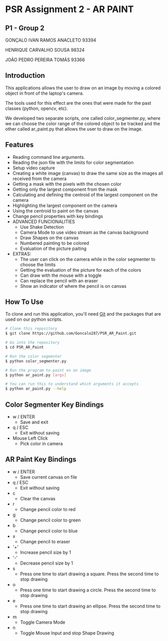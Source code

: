 # PSR Assignment 2 - AR PAINT
## P1 - Group 2
GONÇALO IVAN RAMOS ANACLETO 93394

HENRIQUE CARVALHO SOUSA 98324

JOÃO PEDRO PEREIRA TOMÁS 93366

## Introduction
This applications allows the user to draw on an image by moving a colored object in front of the laptop's camera.

The tools used for this effect are the ones that were made for the past classes (python, opencv, etc).

We developed two separate scripts, one called color_segmenter.py, where we can choose the color range of the colored object to be tracked and the other called ar_paint.py that allows the user to draw on the image.

## Features

* Reading command line arguments.
* Reading the json file with the limits for color segmentation
* Setup video capture
* Creating a white image (canvas) to draw the same size as the images all received from the camera
* Getting a mask with the pixels with the chosen color
* Getting only the largest component from the mask
* Calculating and defining the centroid of the largest component on the camera
* Highlighting the largest component on the camera
* Using the centroid to paint on the canvas
* Change pencil properties with key bindings
* ADVANCED FUNCIONALITIES
  - Use Shake Detection
  - Camera Mode to use video stream as the canvas background
  - Draw Shapes on the canvas
  - Numbered painting to be colored
  - Evaluation of the picture paiting
* EXTRAS:
  - The user can click on the camera while in the color segmenter to choose the limits
  - Getting the evaluation of the picture for each of the colors
  - Can draw with the mouse with a toggle
  - Can replace the pencil with an eraser
  - Show an indicator of where the pencil is on canvas

## How To Use

To clone and run this application, you'll need [Git](https://git-scm.com) and the packages that are used on our python scripts.

```bash
# Clone this repository
$ git clone https://github.com/Goncalo287/PSR_AR_Paint.git

# Go into the repository
$ cd PSR_AR_Paint

# Run the color segmenter
$ python color_segmenter.py

# Run the program to paint on an image
$ python ar_paint.py [args]

# You can run this to understand which arguments it accepts
$ python ar_paint.py --help
```

## Color Segmenter Key Bindings
* w / ENTER
  - Save and exit
* q / ESC
  - Exit without saving
* Mouse Left Click
  - Pick color in camera

## AR Paint Key Bindings
* w / ENTER
  - Save current canvas on file
* q / ESC
  - Exit without saving
* c
  - Clear the canvas
* r
  - Change pencil color to red
* g
  - Change pencil color to green
* b
  - Change pencil color to blue
* x
  - Change pencil to eraser
* '+'
  - Increase pencil size by 1
* '-'
  - Decrease pencil size by 1
* s
  - Press one time to start drawing a square. Press the second time to stop drawing
* o
  - Press one time to start drawing a circle. Press the second time to stop drawing
* e
  - Press one time to start drawing an ellipse. Press the second time to stop drawing
* m
  - Toggle Camera Mode
* n
  - Toggle Mouse Input and stop Shape Drawing



















